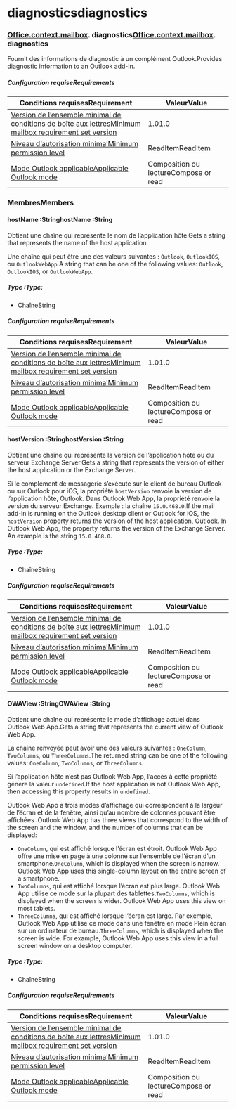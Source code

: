 
# <a name="diagnostics"></a><span data-ttu-id="dc487-101">diagnostics</span><span class="sxs-lookup"><span data-stu-id="dc487-101">diagnostics</span></span>

### <span data-ttu-id="dc487-p101">[Office](Office.md)[.context](Office.context.md)[.mailbox](Office.context.mailbox.md). diagnostics</span><span class="sxs-lookup"><span data-stu-id="dc487-p101">[Office](Office.md)[.context](Office.context.md)[.mailbox](Office.context.mailbox.md). diagnostics</span></span>

<span data-ttu-id="dc487-104">Fournit des informations de diagnostic à un complément Outlook.</span><span class="sxs-lookup"><span data-stu-id="dc487-104">Provides diagnostic information to an Outlook add-in.</span></span>

##### <a name="requirements"></a><span data-ttu-id="dc487-105">Configuration requise</span><span class="sxs-lookup"><span data-stu-id="dc487-105">Requirements</span></span>

|<span data-ttu-id="dc487-106">Conditions requises</span><span class="sxs-lookup"><span data-stu-id="dc487-106">Requirement</span></span>| <span data-ttu-id="dc487-107">Valeur</span><span class="sxs-lookup"><span data-stu-id="dc487-107">Value</span></span>|
|---|---|
|[<span data-ttu-id="dc487-108">Version de l’ensemble minimal de conditions de boîte aux lettres</span><span class="sxs-lookup"><span data-stu-id="dc487-108">Minimum mailbox requirement set version</span></span>](/javascript/office/requirement-sets/outlook-api-requirement-sets)| <span data-ttu-id="dc487-109">1.0</span><span class="sxs-lookup"><span data-stu-id="dc487-109">1.0</span></span>|
|[<span data-ttu-id="dc487-110">Niveau d’autorisation minimal</span><span class="sxs-lookup"><span data-stu-id="dc487-110">Minimum permission level</span></span>](https://docs.microsoft.com/outlook/add-ins/understanding-outlook-add-in-permissions)| <span data-ttu-id="dc487-111">ReadItem</span><span class="sxs-lookup"><span data-stu-id="dc487-111">ReadItem</span></span>|
|[<span data-ttu-id="dc487-112">Mode Outlook applicable</span><span class="sxs-lookup"><span data-stu-id="dc487-112">Applicable Outlook mode</span></span>](https://docs.microsoft.com/outlook/add-ins/#extension-points)| <span data-ttu-id="dc487-113">Composition ou lecture</span><span class="sxs-lookup"><span data-stu-id="dc487-113">Compose or read</span></span>|

### <a name="members"></a><span data-ttu-id="dc487-114">Membres</span><span class="sxs-lookup"><span data-stu-id="dc487-114">Members</span></span>

####  <a name="hostname-string"></a><span data-ttu-id="dc487-115">hostName :String</span><span class="sxs-lookup"><span data-stu-id="dc487-115">hostName :String</span></span>

<span data-ttu-id="dc487-116">Obtient une chaîne qui représente le nom de l’application hôte.</span><span class="sxs-lookup"><span data-stu-id="dc487-116">Gets a string that represents the name of the host application.</span></span>

<span data-ttu-id="dc487-117">Une chaîne qui peut être une des valeurs suivantes : `Outlook`, `OutlookIOS`, ou `OutlookWebApp`.</span><span class="sxs-lookup"><span data-stu-id="dc487-117">A string that can be one of the following values: `Outlook`, `OutlookIOS`, or `OutlookWebApp`.</span></span>

##### <a name="type"></a><span data-ttu-id="dc487-118">Type :</span><span class="sxs-lookup"><span data-stu-id="dc487-118">Type:</span></span>

*   <span data-ttu-id="dc487-119">Chaîne</span><span class="sxs-lookup"><span data-stu-id="dc487-119">String</span></span>

##### <a name="requirements"></a><span data-ttu-id="dc487-120">Configuration requise</span><span class="sxs-lookup"><span data-stu-id="dc487-120">Requirements</span></span>

|<span data-ttu-id="dc487-121">Conditions requises</span><span class="sxs-lookup"><span data-stu-id="dc487-121">Requirement</span></span>| <span data-ttu-id="dc487-122">Valeur</span><span class="sxs-lookup"><span data-stu-id="dc487-122">Value</span></span>|
|---|---|
|[<span data-ttu-id="dc487-123">Version de l’ensemble minimal de conditions de boîte aux lettres</span><span class="sxs-lookup"><span data-stu-id="dc487-123">Minimum mailbox requirement set version</span></span>](/javascript/office/requirement-sets/outlook-api-requirement-sets)| <span data-ttu-id="dc487-124">1.0</span><span class="sxs-lookup"><span data-stu-id="dc487-124">1.0</span></span>|
|[<span data-ttu-id="dc487-125">Niveau d’autorisation minimal</span><span class="sxs-lookup"><span data-stu-id="dc487-125">Minimum permission level</span></span>](https://docs.microsoft.com/outlook/add-ins/understanding-outlook-add-in-permissions)| <span data-ttu-id="dc487-126">ReadItem</span><span class="sxs-lookup"><span data-stu-id="dc487-126">ReadItem</span></span>|
|[<span data-ttu-id="dc487-127">Mode Outlook applicable</span><span class="sxs-lookup"><span data-stu-id="dc487-127">Applicable Outlook mode</span></span>](https://docs.microsoft.com/outlook/add-ins/#extension-points)| <span data-ttu-id="dc487-128">Composition ou lecture</span><span class="sxs-lookup"><span data-stu-id="dc487-128">Compose or read</span></span>|

####  <a name="hostversion-string"></a><span data-ttu-id="dc487-129">hostVersion :String</span><span class="sxs-lookup"><span data-stu-id="dc487-129">hostVersion :String</span></span>

<span data-ttu-id="dc487-130">Obtient une chaîne qui représente la version de l’application hôte ou du serveur Exchange Server.</span><span class="sxs-lookup"><span data-stu-id="dc487-130">Gets a string that represents the version of either the host application or the Exchange Server.</span></span>

<span data-ttu-id="dc487-p102">Si le complément de messagerie s’exécute sur le client de bureau Outlook ou sur Outlook pour iOS, la propriété `hostVersion` renvoie la version de l’application hôte, Outlook. Dans Outlook Web App, la propriété renvoie la version du serveur Exchange. Exemple : la chaîne `15.0.468.0`.</span><span class="sxs-lookup"><span data-stu-id="dc487-p102">If the mail add-in is running on the Outlook desktop client or Outlook for iOS, the `hostVersion` property returns the version of the host application, Outlook. In Outlook Web App, the property returns the version of the Exchange Server. An example is the string `15.0.468.0`.</span></span>

##### <a name="type"></a><span data-ttu-id="dc487-134">Type :</span><span class="sxs-lookup"><span data-stu-id="dc487-134">Type:</span></span>

*   <span data-ttu-id="dc487-135">Chaîne</span><span class="sxs-lookup"><span data-stu-id="dc487-135">String</span></span>

##### <a name="requirements"></a><span data-ttu-id="dc487-136">Configuration requise</span><span class="sxs-lookup"><span data-stu-id="dc487-136">Requirements</span></span>

|<span data-ttu-id="dc487-137">Conditions requises</span><span class="sxs-lookup"><span data-stu-id="dc487-137">Requirement</span></span>| <span data-ttu-id="dc487-138">Valeur</span><span class="sxs-lookup"><span data-stu-id="dc487-138">Value</span></span>|
|---|---|
|[<span data-ttu-id="dc487-139">Version de l’ensemble minimal de conditions de boîte aux lettres</span><span class="sxs-lookup"><span data-stu-id="dc487-139">Minimum mailbox requirement set version</span></span>](/javascript/office/requirement-sets/outlook-api-requirement-sets)| <span data-ttu-id="dc487-140">1.0</span><span class="sxs-lookup"><span data-stu-id="dc487-140">1.0</span></span>|
|[<span data-ttu-id="dc487-141">Niveau d’autorisation minimal</span><span class="sxs-lookup"><span data-stu-id="dc487-141">Minimum permission level</span></span>](https://docs.microsoft.com/outlook/add-ins/understanding-outlook-add-in-permissions)| <span data-ttu-id="dc487-142">ReadItem</span><span class="sxs-lookup"><span data-stu-id="dc487-142">ReadItem</span></span>|
|[<span data-ttu-id="dc487-143">Mode Outlook applicable</span><span class="sxs-lookup"><span data-stu-id="dc487-143">Applicable Outlook mode</span></span>](https://docs.microsoft.com/outlook/add-ins/#extension-points)| <span data-ttu-id="dc487-144">Composition ou lecture</span><span class="sxs-lookup"><span data-stu-id="dc487-144">Compose or read</span></span>|

####  <a name="owaview-string"></a><span data-ttu-id="dc487-145">OWAView :String</span><span class="sxs-lookup"><span data-stu-id="dc487-145">OWAView :String</span></span>

<span data-ttu-id="dc487-146">Obtient une chaîne qui représente le mode d’affichage actuel dans Outlook Web App.</span><span class="sxs-lookup"><span data-stu-id="dc487-146">Gets a string that represents the current view of Outlook Web App.</span></span>

<span data-ttu-id="dc487-147">La chaîne renvoyée peut avoir une des valeurs suivantes : `OneColumn`, `TwoColumns`, ou `ThreeColumns`.</span><span class="sxs-lookup"><span data-stu-id="dc487-147">The returned string can be one of the following values: `OneColumn`, `TwoColumns`, or `ThreeColumns`.</span></span>

<span data-ttu-id="dc487-148">Si l’application hôte n’est pas Outlook Web App, l’accès à cette propriété génère la valeur `undefined`.</span><span class="sxs-lookup"><span data-stu-id="dc487-148">If the host application is not Outlook Web App, then accessing this property results in `undefined`.</span></span>

<span data-ttu-id="dc487-149">Outlook Web App a trois modes d’affichage qui correspondent à la largeur de l’écran et de la fenêtre, ainsi qu’au nombre de colonnes pouvant être affichées :</span><span class="sxs-lookup"><span data-stu-id="dc487-149">Outlook Web App has three views that correspond to the width of the screen and the window, and the number of columns that can be displayed:</span></span>

*   <span data-ttu-id="dc487-p103">`OneColumn`, qui est affiché lorsque l’écran est étroit. Outlook Web App offre une mise en page à une colonne sur l’ensemble de l’écran d’un smartphone.</span><span class="sxs-lookup"><span data-stu-id="dc487-p103">`OneColumn`, which is displayed when the screen is narrow. Outlook Web App uses this single-column layout on the entire screen of a smartphone.</span></span>
*   <span data-ttu-id="dc487-p104">`TwoColumns`, qui est affiché lorsque l’écran est plus large. Outlook Web App utilise ce mode sur la plupart des tablettes.</span><span class="sxs-lookup"><span data-stu-id="dc487-p104">`TwoColumns`, which is displayed when the screen is wider. Outlook Web App uses this view on most tablets.</span></span>
*   <span data-ttu-id="dc487-p105">`ThreeColumns`, qui est affiché lorsque l’écran est large. Par exemple, Outlook Web App utilise ce mode dans une fenêtre en mode Plein écran sur un ordinateur de bureau.</span><span class="sxs-lookup"><span data-stu-id="dc487-p105">`ThreeColumns`, which is displayed when the screen is wide. For example, Outlook Web App uses this view in a full screen window on a desktop computer.</span></span>

##### <a name="type"></a><span data-ttu-id="dc487-156">Type :</span><span class="sxs-lookup"><span data-stu-id="dc487-156">Type:</span></span>

*   <span data-ttu-id="dc487-157">Chaîne</span><span class="sxs-lookup"><span data-stu-id="dc487-157">String</span></span>

##### <a name="requirements"></a><span data-ttu-id="dc487-158">Configuration requise</span><span class="sxs-lookup"><span data-stu-id="dc487-158">Requirements</span></span>

|<span data-ttu-id="dc487-159">Conditions requises</span><span class="sxs-lookup"><span data-stu-id="dc487-159">Requirement</span></span>| <span data-ttu-id="dc487-160">Valeur</span><span class="sxs-lookup"><span data-stu-id="dc487-160">Value</span></span>|
|---|---|
|[<span data-ttu-id="dc487-161">Version de l’ensemble minimal de conditions de boîte aux lettres</span><span class="sxs-lookup"><span data-stu-id="dc487-161">Minimum mailbox requirement set version</span></span>](/javascript/office/requirement-sets/outlook-api-requirement-sets)| <span data-ttu-id="dc487-162">1.0</span><span class="sxs-lookup"><span data-stu-id="dc487-162">1.0</span></span>|
|[<span data-ttu-id="dc487-163">Niveau d’autorisation minimal</span><span class="sxs-lookup"><span data-stu-id="dc487-163">Minimum permission level</span></span>](https://docs.microsoft.com/outlook/add-ins/understanding-outlook-add-in-permissions)| <span data-ttu-id="dc487-164">ReadItem</span><span class="sxs-lookup"><span data-stu-id="dc487-164">ReadItem</span></span>|
|[<span data-ttu-id="dc487-165">Mode Outlook applicable</span><span class="sxs-lookup"><span data-stu-id="dc487-165">Applicable Outlook mode</span></span>](https://docs.microsoft.com/outlook/add-ins/#extension-points)| <span data-ttu-id="dc487-166">Composition ou lecture</span><span class="sxs-lookup"><span data-stu-id="dc487-166">Compose or read</span></span>|